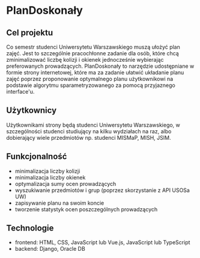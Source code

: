 # PlanDoskonały

## Cel projektu
Co semestr studenci Uniwersytetu Warszawskiego muszą ułożyć plan zajęć. Jest to szczególnie pracochłonne zadanie dla osób, które chcą zminimalizować liczbę kolizji i okienek jednocześnie wybierając preferowanych prowadzących. PlanDoskonały to narzędzie udostępniane w formie strony internetowej, które ma za zadanie ułatwić układanie planu zajęć poprzez proponowanie optymalnego planu użytkownikowi na podstawie algorytmu sparametryzowanego za pomocą przyjaznego interface'u.

## Użytkownicy
Użytkownikami strony będą studenci Uniwersytetu Warszawskiego, w szczególności studenci studiujący na kilku wydziałach na raz, albo dobierający wiele przedmiotów np. studenci MISMaP, MISH, JSIM.

## Funkcjonalność
- minimalizacja liczby kolizji
- minimalizacja liczby okienek
- optymalizacja sumy ocen prowadzących
- wyszukiwanie przedmiotów i grup (poprzez skorzystanie z API USOSa UW)
- zapisywanie planu na swoim koncie
- tworzenie statystyk ocen poszczególnych prowadzących

## Technologie
- frontend: HTML, CSS, JavaScript lub Vue.js, JavaScript lub TypeScript
- backend: Django, Oracle DB